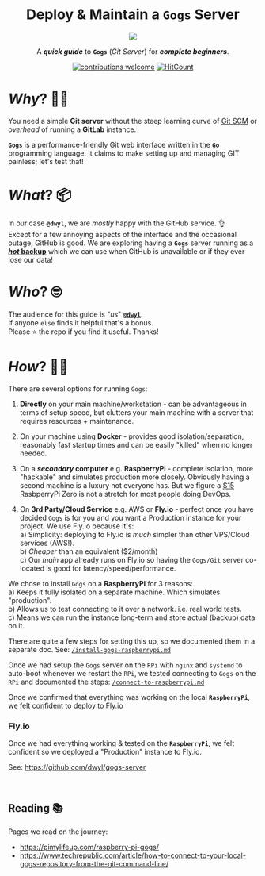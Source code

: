 <div align="center">
    <h1>Deploy & Maintain a <code>Gogs</code> Server</h1>
    <a href="https://gogs.io/">
        <img src="https://user-images.githubusercontent.com/194400/162528448-5df0e9e8-a132-4644-b216-5107e0df0204.png">
    </a>
    <p>
        A <em><strong>quick guide</strong></em> to 
        <strong><code>Gogs</code></strong> (<em>Git Server</em>)
        for <em><strong>complete beginners</strong></em>.
    </p>

[![contributions welcome](https://img.shields.io/badge/contributions-welcome-brightgreen.svg?style=flat-square)](https://github.com/dwyl/learn-devops/issues)
[![HitCount](http://hits.dwyl.com/dwyl/learn-devops-gogs.svg)](http://hits.dwyl.com/dwyl/learn-devops-gogs)

</div>

# _Why_? 🤷‍♂️

You need a simple **Git server** 
without the steep learning curve of 
[Git SCM](https://git-scm.com/book/en/v2/Git-on-the-Server-Setting-Up-the-Server)
or _overhead_ of running a **GitLab** instance.

**`Gogs`** is a performance-friendly 
Git web interface written in the **`Go`** programming language. 
It claims to make setting up and managing GIT painless;
let's test that!


# _What_? 📦

In our case **`@dwyl`**,
we are _mostly_ happy with the GitHub service. 👌<br />
Except for a few annoying aspects of the interface
and the occasional outage, GitHub is good.
We are exploring having a **`Gogs`** server running as a 
[**_hot_ backup**](https://en.wikipedia.org/wiki/Backup_site#Hot_site)
which we can use when GitHub is unavailable
or if they ever lose our data! 

# _Who_? 🤓

The audience for this guide is "_us_" 
[**`@dwyl`**](https://github.com/dwyl). <br />
If anyone `else` finds it helpful that's a bonus. <br />
Please ⭐ the repo if you find it useful. Thanks!

# _How_? 👩‍💻

There are several options for running `Gogs`:
1. **Directly** on your main machine/workstation -
    can be advantageous in terms of setup speed,
    but clutters your main machine with a server
    that requires resources + maintenance.

2. On your machine using **Docker** - provides
   good isolation/separation, 
   reasonably fast startup times
   and can be easily "killed" when no longer needed.

3. On a **_secondary_ computer** e.g. **RaspberryPi** - complete isolation,
   more "hackable" and simulates production more closely.
   Obviously having a second machine is a luxury 
   not everyone has. But we figure a 
   [$15](https://www.raspberrypi.com/products/raspberry-pi-zero-2-w/)
   RasbperryPi Zero is not a stretch for most people doing DevOps.

4. On **3rd Party/Cloud Service** e.g. AWS or **Fly.io** -
   perfect once you have decided `Gogs` is for you 
   and you want a Production instance for your project.
   We use Fly.io because it's: <br />
   a) Simplicity: deploying to Fly.io is 
   _much_ simpler than other VPS/Cloud services (AWS!). <br />
   b) _Cheaper_ than an equivalent ($2/month) <br />
   c) Our _main_ app already runs on Fly.io 
   so having the `Gogs/Git` server co-located 
   is good for latency/speed/performance.

We chose to install `Gogs` on a **RaspberryPi**
for 3 reasons: <br />
a) Keeps it fully isolated on a separate machine. 
Which simulates "production". <br />
b) Allows us to test connecting to it over a network. i.e. real world tests.<br />
c) Means we can run the instance long-term 
and store actual (backup) data on it.<br />

There are quite a few steps for setting this up,
so we documented them in a separate doc.
See: [`/install-gogs-raspberrypi.md`]()

Once we had setup the `Gogs` server on the `RPi`
with `nginx` and `systemd` to auto-boot 
whenever we restart the `RPi`,
we tested connecting to `Gogs` on the `RPi`
and documented the steps:
[`/connect-to-raspberrypi.md`]()

Once we confirmed that everything was working 
on the local **`RaspberryPi`**,
we felt confident to deploy to Fly.io 

### Fly.io

Once we had everything working & tested
on the **`RaspberryPi`**,
we felt confident 
so we deployed a "Production" instance to Fly.io.

See: https://github.com/dwyl/gogs-server






<br />

## Reading 📚


Pages we read on the journey:

+ https://pimylifeup.com/raspberry-pi-gogs/
+ https://www.techrepublic.com/article/how-to-connect-to-your-local-gogs-repository-from-the-git-command-line/